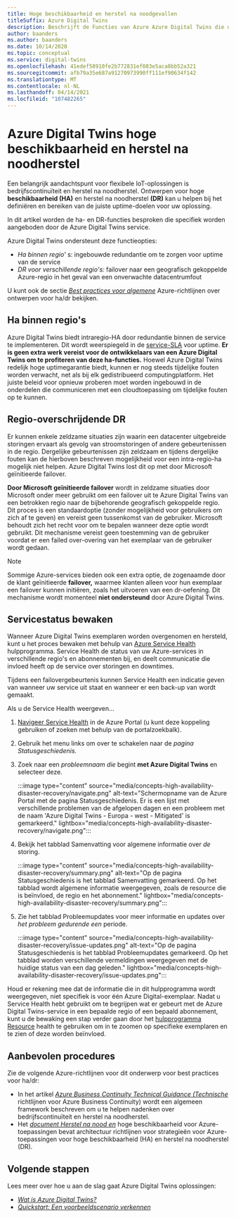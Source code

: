 ```yaml
---
title: Hoge beschikbaarheid en herstel na noodgevallen
titleSuffix: Azure Digital Twins
description: Beschrijft de Functies van Azure Azure Digital Twins die u helpen bij het bouwen van azure IoT-oplossingen met hoge beschikbare mogelijkheden voor herstel na noodgevallen.
author: baanders
ms.author: baanders
ms.date: 10/14/2020
ms.topic: conceptual
ms.service: digital-twins
ms.openlocfilehash: 41edef58910fe2b772831ef083e5aca8bb52a321
ms.sourcegitcommit: afb79a35e687a91270973990ff111ef90634f142
ms.translationtype: MT
ms.contentlocale: nl-NL
ms.lasthandoff: 04/14/2021
ms.locfileid: "107482265"
---
```

# <a name="azure-digital-twins-high-availability-and-disaster-recovery"></a>Azure Digital Twins hoge beschikbaarheid en herstel na noodherstel

Een belangrijk aandachtspunt voor flexibele IoT-oplossingen is bedrijfscontinuïteit en herstel na noodherstel. Ontwerpen voor hoge **beschikbaarheid (HA)** en herstel na noodherstel **(DR)** kan u helpen bij het definiëren en bereiken van de juiste uptime-doelen voor uw oplossing.

In dit artikel worden de ha- en DR-functies besproken die specifiek worden aangeboden door de Azure Digital Twins service.

Azure Digital Twins ondersteunt deze functieopties:
* *Ha binnen regio'* s: ingebouwde redundantie om te zorgen voor uptime van de service
* *DR voor verschillende regio's:* failover naar een geografisch gekoppelde Azure-regio in het geval van een onverwachte datacentrumfout

U kunt ook de sectie [*Best practices voor algemene*](#best-practices) Azure-richtlijnen over ontwerpen voor ha/dr bekijken.

## <a name="intra-region-ha"></a>Ha binnen regio's
 
Azure Digital Twins biedt intraregio-HA door redundantie binnen de service te implementeren. Dit wordt weerspiegeld in de [service-SLA](https://azure.microsoft.com/support/legal/sla/digital-twins) voor uptime. **Er is geen extra werk vereist voor de ontwikkelaars van een Azure Digital Twins om te profiteren van deze ha-functies.** Hoewel Azure Digital Twins redelijk hoge uptimegarantie biedt, kunnen er nog steeds tijdelijke fouten worden verwacht, net als bij elk gedistribueerd computingplatform. Het juiste beleid voor opnieuw proberen moet worden ingebouwd in de onderdelen die communiceren met een cloudtoepassing om tijdelijke fouten op te kunnen.

## <a name="cross-region-dr"></a>Regio-overschrijdende DR

Er kunnen enkele zeldzame situaties zijn waarin een datacenter uitgebreide storingen ervaart als gevolg van stroomstoringen of andere gebeurtenissen in de regio. Dergelijke gebeurtenissen zijn zeldzaam en tijdens dergelijke fouten kan de hierboven beschreven mogelijkheid voor een intra-regio-ha mogelijk niet helpen. Azure Digital Twins lost dit op met door Microsoft geïnitieerde failover.

**Door Microsoft geïnitieerde failover** wordt in zeldzame situaties door Microsoft onder meer gebruikt om een failover uit te Azure Digital Twins van een betrokken regio naar de bijbehorende geografisch gekoppelde regio. Dit proces is een standaardoptie (zonder mogelijkheid voor gebruikers om zich af te geven) en vereist geen tussenkomst van de gebruiker. Microsoft behoudt zich het recht voor om te bepalen wanneer deze optie wordt gebruikt. Dit mechanisme vereist geen toestemming van de gebruiker voordat er een failed over-overing van het exemplaar van de gebruiker wordt gedaan.

>[!NOTE]
> Sommige Azure-services bieden ook een extra optie, de zogenaamde door de klant geïnitieerde **failover,** waarmee klanten alleen voor hun exemplaar een failover kunnen initiëren, zoals het uitvoeren van een dr-oefening. Dit mechanisme wordt momenteel **niet ondersteund** door Azure Digital Twins. 

## <a name="monitor-service-health"></a>Servicestatus bewaken

Wanneer Azure Digital Twins exemplaren worden overgenomen en hersteld, kunt u het proces bewaken met behulp van [Azure Service Health](../service-health/service-health-overview.md) hulpprogramma. Service Health de status van uw Azure-services in verschillende regio's en abonnementen bij, en deelt communicatie die invloed heeft op de service over storingen en downtimes.

Tijdens een failovergebeurtenis kunnen Service Health een indicatie geven van wanneer uw service uit staat en wanneer er een back-up van wordt gemaakt.

Als u de Service Health weergeven...
1. [Navigeer Service Health](https://portal.azure.com/?feature.customportal=false#blade/Microsoft_Azure_Health/AzureHealthBrowseBlade/serviceIssues) in de Azure Portal (u kunt deze koppeling gebruiken of zoeken met behulp van de portalzoekbalk).
1. Gebruik het menu links om over te schakelen naar de *pagina Statusgeschiedenis.*
1. Zoek naar een *probleemnaam die* begint **met Azure Digital Twins** en selecteer deze.

    :::image type="content" source="media/concepts-high-availability-disaster-recovery/navigate.png" alt-text="Schermopname van de Azure Portal met de pagina Statusgeschiedenis. Er is een lijst met verschillende problemen van de afgelopen dagen en een probleem met de naam 'Azure Digital Twins - Europa - west - Mitigated' is gemarkeerd." lightbox="media/concepts-high-availability-disaster-recovery/navigate.png":::

1. Bekijk het tabblad Samenvatting voor algemene informatie over *de* storing.

    :::image type="content" source="media/concepts-high-availability-disaster-recovery/summary.png" alt-text="Op de pagina Statusgeschiedenis is het tabblad Samenvatting gemarkeerd. Op het tabblad wordt algemene informatie weergegeven, zoals de resource die is beïnvloed, de regio en het abonnement." lightbox="media/concepts-high-availability-disaster-recovery/summary.png":::
1. Zie het tabblad Probleemupdates voor meer informatie en updates over *het probleem gedurende een* periode.

    :::image type="content" source="media/concepts-high-availability-disaster-recovery/issue-updates.png" alt-text="Op de pagina Statusgeschiedenis is het tabblad Probleemupdates gemarkeerd. Op het tabblad worden verschillende vermeldingen weergegeven met de huidige status van een dag geleden." lightbox="media/concepts-high-availability-disaster-recovery/issue-updates.png":::


Houd er rekening mee dat de informatie die in dit hulpprogramma wordt weergegeven, niet specifiek is voor één Azure Digital-exemplaar. Nadat u Service Health hebt gebruikt om te begrijpen wat er gebeurt met de Azure Digital Twins-service in een bepaalde regio of een bepaald abonnement, kunt u de bewaking een stap verder gaan door het [hulpprogramma Resource](troubleshoot-resource-health.md) health te gebruiken om in te zoomen op specifieke exemplaren en te zien of deze worden beïnvloed.

## <a name="best-practices"></a>Aanbevolen procedures

Zie de volgende Azure-richtlijnen voor dit onderwerp voor best practices voor ha/dr: 
* In het artikel [*Azure Business Continuity Technical Guidance (Technische*](/azure/architecture/framework/resiliency/overview) richtlijnen voor Azure Business Continuity) wordt een algemeen framework beschreven om u te helpen nadenken over bedrijfscontinuïteit en herstel na noodherstel. 
* Het [*document Herstel na nood en*](/azure/architecture/framework/resiliency/backup-and-recovery) hoge beschikbaarheid voor Azure-toepassingen bevat architectuur richtlijnen voor strategieën voor Azure-toepassingen voor hoge beschikbaarheid (HA) en herstel na noodherstel (DR).

## <a name="next-steps"></a>Volgende stappen 

Lees meer over hoe u aan de slag gaat Azure Digital Twins oplossingen:
 
* [*Wat is Azure Digital Twins?*](overview.md)
* [*Quickstart: Een voorbeeldscenario verkennen*](quickstart-azure-digital-twins-explorer.md)